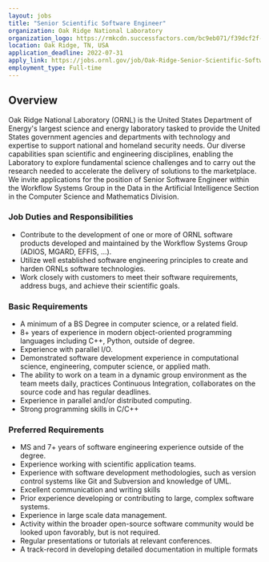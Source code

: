 ```yaml
---
layout: jobs
title: "Senior Scientific Software Engineer"
organization: Oak Ridge National Laboratory
organization_logo: https://rmkcdn.successfactors.com/bc9eb071/f39dcf2f-8a25-41be-9f40-6.png
location: Oak Ridge, TN, USA
application_deadline: 2022-07-31
apply_link: https://jobs.ornl.gov/job/Oak-Ridge-Senior-Scientific-Software-Engineer-TN-37922/884527800/
employment_type: Full-time
---
```


## Overview

Oak Ridge National Laboratory (ORNL) is the United States Department of Energy's largest science and energy laboratory tasked to provide the United States government agencies and departments with technology and expertise to support national and homeland security needs. Our diverse capabilities span scientific and engineering disciplines, enabling the Laboratory to explore fundamental science challenges and to carry out the research needed to accelerate the delivery of solutions to the marketplace. We invite applications for the position of Senior Software Engineer within the Workflow Systems Group in the Data in the Artificial Intelligence Section in the Computer Science and Mathematics Division.


### Job Duties and Responsibilities

- Contribute to the development of one or more of ORNL software products developed and maintained by the Workflow Systems Group (ADIOS, MGARD, EFFIS, …).
- Utilize well established software engineering principles to create and harden ORNLs software technologies.
- Work closely with customers to meet their software requirements, address bugs, and achieve their scientific goals.

### Basic Requirements

- A minimum of a BS Degree in computer science, or a related field.
- 8+ years of experience in modern object-oriented programming languages including C++, Python, outside of degree.
- Experience with parallel I/O.
- Demonstrated software development experience in computational science, engineering, computer science, or applied math.
- The ability to work on a team in a dynamic group environment as the team meets daily, practices Continuous Integration, collaborates on the source code and has regular deadlines.
- Experience in parallel and/or distributed computing.
- Strong programming skills in C/C++

### Preferred Requirements

- MS and 7+ years of software engineering experience outside of the degree.
- Experience working with scientific application teams.
- Experience with software development methodologies, such as version control systems like Git and Subversion and knowledge of UML.
- Excellent communication and writing skills
- Prior experience developing or contributing to large, complex software systems.
- Experience in large scale data management.
- Activity within the broader open-source software community would be looked upon favorably, but is not required.
- Regular presentations or tutorials at relevant conferences.
- A track-record in developing detailed documentation in multiple formats
